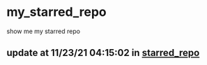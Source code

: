 # my_starred_repo
show me my starred repo

update at 11/23/21 04:15:02 in [starred_repo](./index.html)
---

